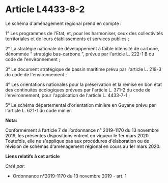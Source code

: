 # Article L4433-8-2

Le schéma d'aménagement régional prend en compte :

1° Les programmes de l'Etat, et, pour les harmoniser, ceux des collectivités territoriales et de leurs établissements et
services publics ;

2° La stratégie nationale de développement à faible intensité de carbone, dénommée “ stratégie bas-carbone ”, prévue par
l'article L. 222-1 B du code de l'environnement ;

3° Le document stratégique de bassin maritime prévu par l'article L. 219-3 du code de l'environnement ;

4° Les orientations nationales pour la préservation et la remise en bon état des continuités écologiques prévues par
l'article L. 371-2 du code de l'environnement, pour l'application de l'article L. 4433-7-1 ;

5° Le schéma départemental d'orientation minière en Guyane prévu par l'article L. 621-1 du code minier.

**Nota:**

<font color="black">Conformément à l’article 7 de l’ordonnance n° 2019-1170 du 13 novembre 2019, les présentes dispositions
entrent en vigueur le 1er mars 2020. Toutefois, elle ne s'applique pas aux procédures d'élaboration ou de révision de schémas
d'aménagement régional en cours au 1er mars 2020.</font>

**Liens relatifs à cet article**

_Créé par_:

  - Ordonnance n°2019-1170 du 13 novembre 2019 - art. 1

